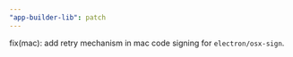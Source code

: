 ```yaml
---
"app-builder-lib": patch
---
```


fix(mac): add retry mechanism in mac code signing for `electron/osx-sign`.

